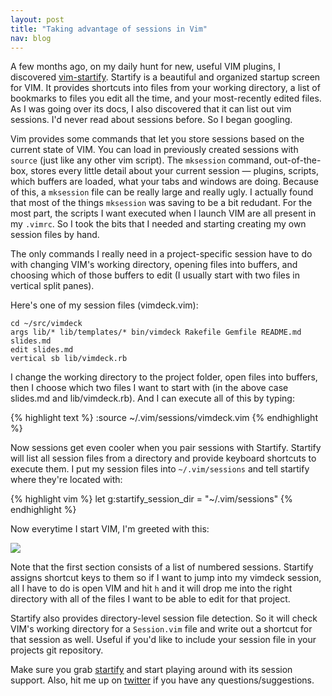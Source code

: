 ```yaml
---
layout: post
title: "Taking advantage of sessions in Vim"
nav: blog
---
```


A few months ago, on my daily hunt for new, useful VIM plugins, I discovered
[vim-startify](http://github.com/mhinz/vim-startify). Startify is a beautiful
and organized startup screen for VIM. It provides shortcuts into files from
your working directory, a list of bookmarks to files you edit all the time, and
your most-recently edited files. As I was going over its docs, I also
discovered that it can list out vim sessions. I'd never read about sessions
before. So I began googling.

Vim provides some commands that let you store sessions based on the current
state of VIM. You can load in previously created sessions with `source` (just
like any other vim script). The `mksession` command, out-of-the-box, stores every
little detail about your current session &mdash; plugins, scripts, which buffers are
loaded, what your tabs and windows are doing.  Because of this, a `mksession`
file can be really large and really ugly. I actually found that most of the
things `mksession` was saving to be a bit redudant. For the most part, the
scripts I want executed when I launch VIM are all present in my `.vimrc`. So I
took the bits that I needed and starting creating my own session files by hand.

The only commands I really need in a project-specific session have to do with
changing VIM's working directory, opening files into buffers, and choosing
which of those buffers to edit (I usually start with two files in vertical
split panes).

Here's one of my session files (vimdeck.vim):

<div class="highlight">
<pre><code><span class="k">cd</span> ~/src/vimdeck
<span class="k">args</span> lib/* lib/templates/* bin/vimdeck Rakefile Gemfile README.md slides.md
<span class="k">edit</span> slides.md
<span class="k">vertical sb</span> lib/vimdeck.rb</code></pre>
</div>

I change the working directory to the project folder, open files into buffers,
then I choose which two files I want to start with (in the above case slides.md
and lib/vimdeck.rb). And I can execute all of this by typing:

{% highlight text %}
:source ~/.vim/sessions/vimdeck.vim
{% endhighlight %}

Now sessions get even cooler when you pair sessions with Startify. Startify
will list all session files from a directory and provide keyboard shortcuts to
execute them. I put my session files into `~/.vim/sessions` and tell startify
where they're located with:

{% highlight vim %}
let g:startify_session_dir = "~/.vim/sessions"
{% endhighlight %}

Now everytime I start VIM, I'm greeted with this:

![](http://awes0.me/startify.png)

Note that the first section consists of a list of numbered sessions. Startify
assigns shortcut keys to them so if I want to jump into my vimdeck session, all
I have to do is open VIM and hit `h` and it will drop me into the right
directory with all of the files I want to be able to edit for that project.

Startify also provides directory-level session file detection. So it will check VIM's
working directory for a `Session.vim` file and write out a shortcut for that
session as well. Useful if you'd like to include your session file in your
projects git repository.

Make sure you grab [startify](http://github.com/mhinz/vim-startify) and start
playing around with its session support. Also, hit me up on
[twitter](http://twitter.com/tybenz) if you have any questions/suggestions.
